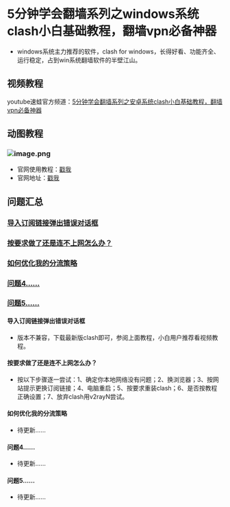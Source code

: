 # 5分钟学会翻墙系列之windows系统clash小白基础教程，翻墙vpn必备神器
* windows系统主力推荐的软件，clash for windows，长得好看、功能齐全、运行稳定，占到win系统翻墙软件的半壁江山。
## 视频教程
youtube速蛙官方频道：<a href="https://www.youtube.com/watch?v=_UFGMDxGg4w" target="_blank">5分钟学会翻墙系列之安卓系统clash小白基础教程，翻墙vpn必备神器</a>
## 动图教程

### ![image.png](https://media.giphy.com/media/LqCA3A2tSfJeB6MAir/giphy.gif)
* 官网使用教程：[戳我](https://speedfrogs.github.io/speedfrogs/forlogin)
* 官网地址：[戳我](https://faster.bleakone.xyz/)
## 问题汇总
### <a href="#mark1">导入订阅链接弹出错误对话框</a>
### <a href="#mark2">按要求做了还是连不上网怎么办？</a>
### <a href="#mark2">如何优化我的分流策略</a>
### <a href="#mark2">问题4……</a>
### <a href="#mark2">问题5……</a>
<a id="mark1"></a>

#### 导入订阅链接弹出错误对话框
* 版本不兼容，下载最新版clash即可，参阅上面教程，小白用户推荐看视频教程。
<a id="mark2"></a>

#### 按要求做了还是连不上网怎么办？
* 按以下步骤逐一尝试：1、确定你本地网络没有问题；2、换浏览器；3、按网站提示更换订阅链接；4、电脑重启；5、按要求重装clash；6、是否按教程正确设置；7、放弃clash用v2rayN尝试。
<a id="mark3"></a>

#### 如何优化我的分流策略
* 待更新……
<a id="mark4"></a>

#### 问题4……
* 待更新……
<a id="mark5"></a>

#### 问题5……
* 待更新……
